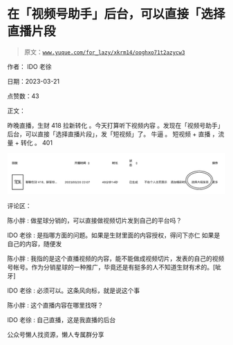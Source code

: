 # 在「视频号助手」后台，可以直接「选择直播片段

> 原文：[`www.yuque.com/for_lazy/xkrm14/ooghxo71t2azycw3`](https://www.yuque.com/for_lazy/xkrm14/ooghxo71t2azycw3)



作者： IDO 老徐



日期：2023-03-21



点赞数：43



正文：



昨晚直播，生财 418 拉新转化 。今天打算听下视频内容 。发现在「视频号助手」后台，可以直接「选择直播片段」，发「短视频」了。 牛逼 。 短视频 + 直播 ，流量 + 转化 。 401



![](img/828d102a80c5fc082ae459c264919a77.png)  

评论区：



陈小胖 : 做星球分销的，可以直接做视频切片发到自己的平台吗？



IDO 老徐 : 是指哪方面的问题。如果是生财里面的内容授权，得问下亦仁 如果是自己的内容，随便发



陈小胖 : 我指的是这个直播视频的内容，能不能做成视频切片，发表的自己的视频号帐号。作为分销星球的一种推广，毕竟还是有挺多的人不知道生财有术的。[呲牙]



IDO 老徐 : 必须可以。这条风向标，就是说这个事



陈小胖 : 这个直播内容在哪里找呀？



IDO 老徐 : 自己直播，这是我直播的后台



公众号懒人找资源，懒人专属群分享

</ne-p>